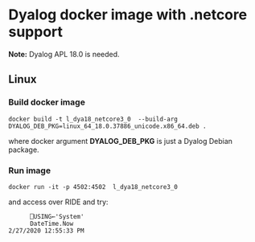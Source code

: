 # Dyalog docker image with .netcore support
**Note:**
Dyalog APL 18.0 is needed.
## Linux
### Build docker image
```docker
docker build -t l_dya18_netcore3_0  --build-arg  DYALOG_DEB_PKG=linux_64_18.0.37886_unicode.x86_64.deb . 
```
where docker argument **DYALOG_DEB_PKG** is just a Dyalog Debian package. 

### Run image
```docker
docker run -it -p 4502:4502  l_dya18_netcore3_0
```

and access over RIDE and try:
```apl
      ⎕USING←'System'
      DateTime.Now
2/27/2020 12:55:33 PM

```



